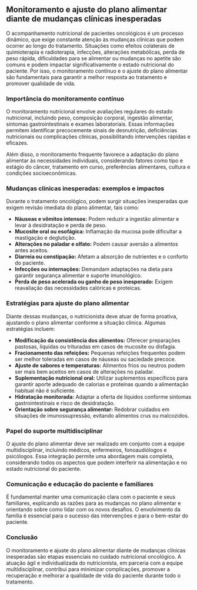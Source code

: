 
## Monitoramento e ajuste do plano alimentar diante de mudanças clínicas inesperadas

O acompanhamento nutricional de pacientes oncológicos é um processo dinâmico, que exige constante atenção às mudanças clínicas que podem ocorrer ao longo do tratamento. Situações como efeitos colaterais de quimioterapia e radioterapia, infecções, alterações metabólicas, perda de peso rápida, dificuldades para se alimentar ou mudanças no apetite são comuns e podem impactar significativamente o estado nutricional do paciente. Por isso, o monitoramento contínuo e o ajuste do plano alimentar são fundamentais para garantir a melhor resposta ao tratamento e promover qualidade de vida.

### Importância do monitoramento contínuo

O monitoramento nutricional envolve avaliações regulares do estado nutricional, incluindo peso, composição corporal, ingestão alimentar, sintomas gastrointestinais e exames laboratoriais. Essas informações permitem identificar precocemente sinais de desnutrição, deficiências nutricionais ou complicações clínicas, possibilitando intervenções rápidas e eficazes.

Além disso, o monitoramento frequente favorece a adaptação do plano alimentar às necessidades individuais, considerando fatores como tipo e estágio do câncer, tratamento em curso, preferências alimentares, cultura e condições socioeconômicas.

### Mudanças clínicas inesperadas: exemplos e impactos

Durante o tratamento oncológico, podem surgir situações inesperadas que exigem revisão imediata do plano alimentar, tais como:

- **Náuseas e vômitos intensos:** Podem reduzir a ingestão alimentar e levar à desidratação e perda de peso.
- **Mucosite oral ou esofágica:** Inflamação da mucosa pode dificultar a mastigação e deglutição.
- **Alterações no paladar e olfato:** Podem causar aversão a alimentos antes aceitos.
- **Diarreia ou constipação:** Afetam a absorção de nutrientes e o conforto do paciente.
- **Infecções ou internações:** Demandam adaptações na dieta para garantir segurança alimentar e suporte imunológico.
- **Perda de peso acelerada ou ganho de peso inesperado:** Exigem reavaliação das necessidades calóricas e proteicas.

### Estratégias para ajuste do plano alimentar

Diante dessas mudanças, o nutricionista deve atuar de forma proativa, ajustando o plano alimentar conforme a situação clínica. Algumas estratégias incluem:

- **Modificação da consistência dos alimentos:** Oferecer preparações pastosas, líquidas ou trituradas em casos de mucosite ou disfagia.
- **Fracionamento das refeições:** Pequenas refeições frequentes podem ser melhor toleradas em casos de náuseas ou saciedade precoce.
- **Ajuste de sabores e temperaturas:** Alimentos frios ou neutros podem ser mais bem aceitos em casos de alterações no paladar.
- **Suplementação nutricional oral:** Utilizar suplementos específicos para garantir aporte adequado de calorias e proteínas quando a alimentação habitual não é suficiente.
- **Hidratação monitorada:** Adaptar a oferta de líquidos conforme sintomas gastrointestinais e risco de desidratação.
- **Orientação sobre segurança alimentar:** Redobrar cuidados em situações de imunossupressão, evitando alimentos crus ou malcozidos.

### Papel do suporte multidisciplinar

O ajuste do plano alimentar deve ser realizado em conjunto com a equipe multidisciplinar, incluindo médicos, enfermeiros, fonoaudiólogos e psicólogos. Essa integração permite uma abordagem mais completa, considerando todos os aspectos que podem interferir na alimentação e no estado nutricional do paciente.

### Comunicação e educação do paciente e familiares

É fundamental manter uma comunicação clara com o paciente e seus familiares, explicando as razões para as mudanças no plano alimentar e orientando sobre como lidar com os novos desafios. O envolvimento da família é essencial para o sucesso das intervenções e para o bem-estar do paciente.

### Conclusão

O monitoramento e ajuste do plano alimentar diante de mudanças clínicas inesperadas são etapas essenciais no cuidado nutricional oncológico. A atuação ágil e individualizada do nutricionista, em parceria com a equipe multidisciplinar, contribui para minimizar complicações, promover a recuperação e melhorar a qualidade de vida do paciente durante todo o tratamento.
```

